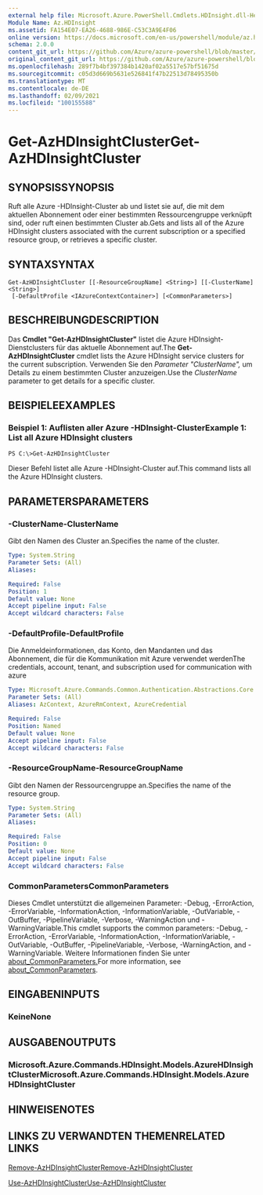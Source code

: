 ```yaml
---
external help file: Microsoft.Azure.PowerShell.Cmdlets.HDInsight.dll-Help.xml
Module Name: Az.HDInsight
ms.assetid: FA154E07-EA26-4688-986E-C53C3A9E4F06
online version: https://docs.microsoft.com/en-us/powershell/module/az.hdinsight/get-azhdinsightcluster
schema: 2.0.0
content_git_url: https://github.com/Azure/azure-powershell/blob/master/src/HDInsight/HDInsight/help/Get-AzHDInsightCluster.md
original_content_git_url: https://github.com/Azure/azure-powershell/blob/master/src/HDInsight/HDInsight/help/Get-AzHDInsightCluster.md
ms.openlocfilehash: 289f7b4bf397384b1420af02a5517e57bf51675d
ms.sourcegitcommit: c05d3d669b5631e526841f47b22513d78495350b
ms.translationtype: MT
ms.contentlocale: de-DE
ms.lasthandoff: 02/09/2021
ms.locfileid: "100155588"
---
```

# <span data-ttu-id="e099b-101">Get-AzHDInsightCluster</span><span class="sxs-lookup"><span data-stu-id="e099b-101">Get-AzHDInsightCluster</span></span>

## <span data-ttu-id="e099b-102">SYNOPSIS</span><span class="sxs-lookup"><span data-stu-id="e099b-102">SYNOPSIS</span></span>
<span data-ttu-id="e099b-103">Ruft alle Azure -HDInsight-Cluster ab und listet sie auf, die mit dem aktuellen Abonnement oder einer bestimmten Ressourcengruppe verknüpft sind, oder ruft einen bestimmten Cluster ab.</span><span class="sxs-lookup"><span data-stu-id="e099b-103">Gets and lists all of the Azure HDInsight clusters associated with the current subscription or a specified resource group, or retrieves a specific cluster.</span></span>

## <span data-ttu-id="e099b-104">SYNTAX</span><span class="sxs-lookup"><span data-stu-id="e099b-104">SYNTAX</span></span>

```
Get-AzHDInsightCluster [[-ResourceGroupName] <String>] [[-ClusterName] <String>]
 [-DefaultProfile <IAzureContextContainer>] [<CommonParameters>]
```

## <span data-ttu-id="e099b-105">BESCHREIBUNG</span><span class="sxs-lookup"><span data-stu-id="e099b-105">DESCRIPTION</span></span>
<span data-ttu-id="e099b-106">Das **Cmdlet "Get-AzHDInsightCluster"** listet die Azure HDInsight-Dienstclusters für das aktuelle Abonnement auf.</span><span class="sxs-lookup"><span data-stu-id="e099b-106">The **Get-AzHDInsightCluster** cmdlet lists the Azure HDInsight service clusters for the current subscription.</span></span>
<span data-ttu-id="e099b-107">Verwenden Sie den *Parameter "ClusterName",* um Details zu einem bestimmten Cluster anzuzeigen.</span><span class="sxs-lookup"><span data-stu-id="e099b-107">Use the *ClusterName* parameter to get details for a specific cluster.</span></span>

## <span data-ttu-id="e099b-108">BEISPIELE</span><span class="sxs-lookup"><span data-stu-id="e099b-108">EXAMPLES</span></span>

### <span data-ttu-id="e099b-109">Beispiel 1: Auflisten aller Azure -HDInsight-Cluster</span><span class="sxs-lookup"><span data-stu-id="e099b-109">Example 1: List all Azure HDInsight clusters</span></span>
```
PS C:\>Get-AzHDInsightCluster
```

<span data-ttu-id="e099b-110">Dieser Befehl listet alle Azure -HDInsight-Cluster auf.</span><span class="sxs-lookup"><span data-stu-id="e099b-110">This command lists all the Azure HDInsight clusters.</span></span>

## <span data-ttu-id="e099b-111">PARAMETERS</span><span class="sxs-lookup"><span data-stu-id="e099b-111">PARAMETERS</span></span>

### <span data-ttu-id="e099b-112">-ClusterName</span><span class="sxs-lookup"><span data-stu-id="e099b-112">-ClusterName</span></span>
<span data-ttu-id="e099b-113">Gibt den Namen des Cluster an.</span><span class="sxs-lookup"><span data-stu-id="e099b-113">Specifies the name of the cluster.</span></span>

```yaml
Type: System.String
Parameter Sets: (All)
Aliases:

Required: False
Position: 1
Default value: None
Accept pipeline input: False
Accept wildcard characters: False
```

### <span data-ttu-id="e099b-114">-DefaultProfile</span><span class="sxs-lookup"><span data-stu-id="e099b-114">-DefaultProfile</span></span>
<span data-ttu-id="e099b-115">Die Anmeldeinformationen, das Konto, den Mandanten und das Abonnement, die für die Kommunikation mit Azure verwendet werden</span><span class="sxs-lookup"><span data-stu-id="e099b-115">The credentials, account, tenant, and subscription used for communication with azure</span></span>

```yaml
Type: Microsoft.Azure.Commands.Common.Authentication.Abstractions.Core.IAzureContextContainer
Parameter Sets: (All)
Aliases: AzContext, AzureRmContext, AzureCredential

Required: False
Position: Named
Default value: None
Accept pipeline input: False
Accept wildcard characters: False
```

### <span data-ttu-id="e099b-116">-ResourceGroupName</span><span class="sxs-lookup"><span data-stu-id="e099b-116">-ResourceGroupName</span></span>
<span data-ttu-id="e099b-117">Gibt den Namen der Ressourcengruppe an.</span><span class="sxs-lookup"><span data-stu-id="e099b-117">Specifies the name of the resource group.</span></span>

```yaml
Type: System.String
Parameter Sets: (All)
Aliases:

Required: False
Position: 0
Default value: None
Accept pipeline input: False
Accept wildcard characters: False
```

### <span data-ttu-id="e099b-118">CommonParameters</span><span class="sxs-lookup"><span data-stu-id="e099b-118">CommonParameters</span></span>
<span data-ttu-id="e099b-119">Dieses Cmdlet unterstützt die allgemeinen Parameter: -Debug, -ErrorAction, -ErrorVariable, -InformationAction, -InformationVariable, -OutVariable, -OutBuffer, -PipelineVariable, -Verbose, -WarningAction und -WarningVariable.</span><span class="sxs-lookup"><span data-stu-id="e099b-119">This cmdlet supports the common parameters: -Debug, -ErrorAction, -ErrorVariable, -InformationAction, -InformationVariable, -OutVariable, -OutBuffer, -PipelineVariable, -Verbose, -WarningAction, and -WarningVariable.</span></span> <span data-ttu-id="e099b-120">Weitere Informationen finden Sie unter [about_CommonParameters.](http://go.microsoft.com/fwlink/?LinkID=113216)</span><span class="sxs-lookup"><span data-stu-id="e099b-120">For more information, see [about_CommonParameters](http://go.microsoft.com/fwlink/?LinkID=113216).</span></span>

## <span data-ttu-id="e099b-121">EINGABEN</span><span class="sxs-lookup"><span data-stu-id="e099b-121">INPUTS</span></span>

### <span data-ttu-id="e099b-122">Keine</span><span class="sxs-lookup"><span data-stu-id="e099b-122">None</span></span>

## <span data-ttu-id="e099b-123">AUSGABEN</span><span class="sxs-lookup"><span data-stu-id="e099b-123">OUTPUTS</span></span>

### <span data-ttu-id="e099b-124">Microsoft.Azure.Commands.HDInsight.Models.AzureHDInsightCluster</span><span class="sxs-lookup"><span data-stu-id="e099b-124">Microsoft.Azure.Commands.HDInsight.Models.AzureHDInsightCluster</span></span>

## <span data-ttu-id="e099b-125">HINWEISE</span><span class="sxs-lookup"><span data-stu-id="e099b-125">NOTES</span></span>

## <span data-ttu-id="e099b-126">LINKS ZU VERWANDTEN THEMEN</span><span class="sxs-lookup"><span data-stu-id="e099b-126">RELATED LINKS</span></span>

[<span data-ttu-id="e099b-127">Remove-AzHDInsightCluster</span><span class="sxs-lookup"><span data-stu-id="e099b-127">Remove-AzHDInsightCluster</span></span>](./Remove-AzHDInsightCluster.md)

[<span data-ttu-id="e099b-128">Use-AzHDInsightCluster</span><span class="sxs-lookup"><span data-stu-id="e099b-128">Use-AzHDInsightCluster</span></span>](./Use-AzHDInsightCluster.md)


